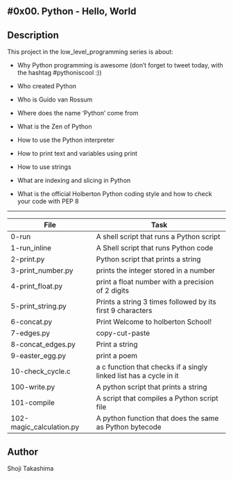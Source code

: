 #0x00. Python - Hello, World
---
## Description

This project in the low_level_programming series is about:

* Why Python programming is awesome (don’t forget to tweet today, with the hashtag #pythoniscool :))

* Who created Python

* Who is Guido van Rossum

* Where does the name ‘Python’ come from

* What is the Zen of Python

* How to use the Python interpreter

* How to print text and variables using print

* How to use strings

* What are indexing and slicing in Python

* What is the official Holberton Python coding style and how to check your code with PEP 8

---
File|Task
---|---
0-run | A shell script that runs a Python script
1-run_inline | A Shell script that runs Python code
2-print.py | Python script that prints a string
3-print_number.py | prints the integer stored in a number
4-print_float.py | print a float number with a precision of 2 digits
5-print_string.py | Prints a string 3 times followed by its first 9 characters
6-concat.py | Print Welcome to holberton School!
7-edges.py | copy-cut-paste
8-concat_edges.py | Print a string
9-easter_egg.py | print a poem
10-check_cycle.c | a c function that checks if a singly linked list has a cycle in it
100-write.py | A python script that prints a string
101-compile | A script that compiles a Python script file
102-magic_calculation.py | A python function that does the same as Python bytecode

## Author
 Shoji Takashima
